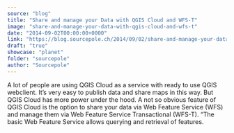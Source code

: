 ```yaml
---
source: "blog"
title: "Share and manage your Data with QGIS Cloud and WFS-T"
image: "share-and-manage-your-data-with-qgis-cloud-and-wfs-t"
date: "2014-09-02T00:00:00+0000"
link: "https://blog.sourcepole.ch/2014/09/02/share-and-manage-your-data-with-qgis-cloud-and-wfs-t/"
draft: "true"
showcase: "planet"
folder: "sourcepole"
author: "Sourcepole"
---
```


A lot of people are using QGIS Cloud as a service with ready to use QGIS webclient. It&rsquo;s very easy to publish data and share maps in this way. But QGIS Cloud has more power under the hood. A not so obvious feature of QGIS Cloud is the option to share your data via Web Feature Service (WFS) and manage them via Web Feature Service Transactional (WFS-T). &ldquo;The basic Web Feature Service allows querying and retrieval of features.
